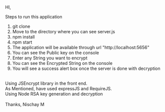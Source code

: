 HI,

Steps to run this application<br>
1. git clone<br>
2. Move to the directory where you can see server.js<br>
3. npm install<br>
4. npm start<br>
5. The application will be available through url "http://localhost:5656"<br>
6. You can see the Public key on the console<br>
7. Enter any String you want to encrypt<br>
8. You can see the Encrypted String on the console<br>
9. You will see a success alert box once the server is done with decryption<br>
<br>
Using JSEncrypt library in the front end.<br>
As Mentioned, have used expressJS and RequireJS. <br>
Using Node RSA key generation and decryption<br>
<br>
Thanks,
Nischay M
